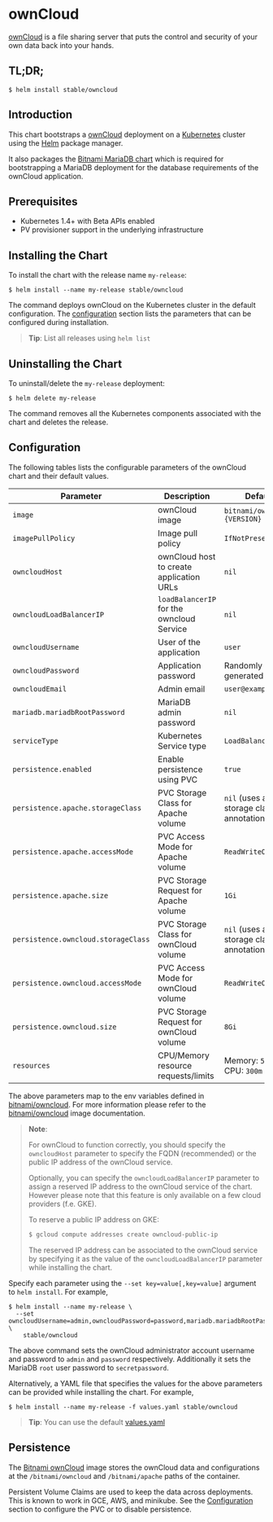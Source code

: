 # ownCloud

[ownCloud](https://owncloud.org/) is a file sharing server that puts the control and security of your own data back into your hands.

## TL;DR;

```console
$ helm install stable/owncloud
```

## Introduction

This chart bootstraps a [ownCloud](https://github.com/bitnami/bitnami-docker-owncloud) deployment on a [Kubernetes](http://kubernetes.io) cluster using the [Helm](https://helm.sh) package manager.

It also packages the [Bitnami MariaDB chart](https://github.com/kubernetes/charts/tree/master/stable/mariadb) which is required for bootstrapping a MariaDB deployment for the database requirements of the ownCloud application.

## Prerequisites

- Kubernetes 1.4+ with Beta APIs enabled
- PV provisioner support in the underlying infrastructure

## Installing the Chart

To install the chart with the release name `my-release`:

```console
$ helm install --name my-release stable/owncloud
```

The command deploys ownCloud on the Kubernetes cluster in the default configuration. The [configuration](#configuration) section lists the parameters that can be configured during installation.

> **Tip**: List all releases using `helm list`

## Uninstalling the Chart

To uninstall/delete the `my-release` deployment:

```console
$ helm delete my-release
```

The command removes all the Kubernetes components associated with the chart and deletes the release.

## Configuration

The following tables lists the configurable parameters of the ownCloud chart and their default values.

|              Parameter              |                Description                |                   Default                   |
|-------------------------------------|-------------------------------------------|---------------------------------------------|
| `image`                             | ownCloud image                            | `bitnami/owncloud:{VERSION}`                |
| `imagePullPolicy`                   | Image pull policy                         | `IfNotPresent`                              |
| `owncloudHost`                      | ownCloud host to create application URLs  | `nil`                                       |
| `owncloudLoadBalancerIP`            | `loadBalancerIP` for the owncloud Service | `nil`                                       |
| `owncloudUsername`                  | User of the application                   | `user`                                      |
| `owncloudPassword`                  | Application password                      | Randomly generated                          |
| `owncloudEmail`                     | Admin email                               | `user@example.com`                          |
| `mariadb.mariadbRootPassword`       | MariaDB admin password                    | `nil`                                       |
| `serviceType`                       | Kubernetes Service type                   | `LoadBalancer`                              |
| `persistence.enabled`               | Enable persistence using PVC              | `true`                                      |
| `persistence.apache.storageClass`   | PVC Storage Class for Apache volume       | `nil` (uses alpha storage class annotation) |
| `persistence.apache.accessMode`     | PVC Access Mode for Apache volume         | `ReadWriteOnce`                             |
| `persistence.apache.size`           | PVC Storage Request for Apache volume     | `1Gi`                                       |
| `persistence.owncloud.storageClass` | PVC Storage Class for ownCloud volume     | `nil` (uses alpha storage class annotation) |
| `persistence.owncloud.accessMode`   | PVC Access Mode for ownCloud volume       | `ReadWriteOnce`                             |
| `persistence.owncloud.size`         | PVC Storage Request for ownCloud volume   | `8Gi`                                       |
| `resources`                         | CPU/Memory resource requests/limits       | Memory: `512Mi`, CPU: `300m`                |


The above parameters map to the env variables defined in [bitnami/owncloud](http://github.com/bitnami/bitnami-docker-owncloud). For more information please refer to the [bitnami/owncloud](http://github.com/bitnami/bitnami-docker-owncloud) image documentation.

> **Note**:
>
> For ownCloud to function correctly, you should specify the `owncloudHost` parameter to specify the FQDN (recommended) or the public IP address of the ownCloud service.
>
> Optionally, you can specify the `owncloudLoadBalancerIP` parameter to assign a reserved IP address to the ownCloud service of the chart. However please note that this feature is only available on a few cloud providers (f.e. GKE).
>
> To reserve a public IP address on GKE:
>
> ```bash
> $ gcloud compute addresses create owncloud-public-ip
> ```
>
> The reserved IP address can be associated to the ownCloud service by specifying it as the value of the `owncloudLoadBalancerIP` parameter while installing the chart.

Specify each parameter using the `--set key=value[,key=value]` argument to `helm install`. For example,

```console
$ helm install --name my-release \
  --set owncloudUsername=admin,owncloudPassword=password,mariadb.mariadbRootPassword=secretpassword \
    stable/owncloud
```

The above command sets the ownCloud administrator account username and password to `admin` and `password` respectively. Additionally it sets the MariaDB `root` user password to `secretpassword`.

Alternatively, a YAML file that specifies the values for the above parameters can be provided while installing the chart. For example,

```console
$ helm install --name my-release -f values.yaml stable/owncloud
```

> **Tip**: You can use the default [values.yaml](values.yaml)

## Persistence

The [Bitnami ownCloud](https://github.com/bitnami/bitnami-docker-owncloud) image stores the ownCloud data and configurations at the `/bitnami/owncloud` and `/bitnami/apache` paths of the container.

Persistent Volume Claims are used to keep the data across deployments. This is known to work in GCE, AWS, and minikube.
See the [Configuration](#configuration) section to configure the PVC or to disable persistence.
